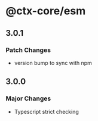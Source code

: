 # @ctx-core/esm

## 3.0.1

### Patch Changes

- version bump to sync with npm

## 3.0.0

### Major Changes

- Typescript strict checking
